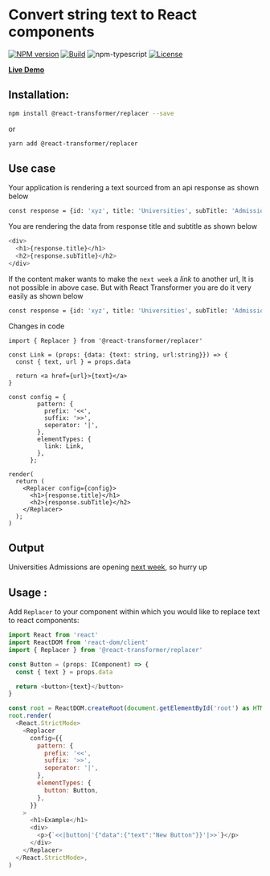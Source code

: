 # Convert string text to React components

[![NPM version][npm-image]][npm-url]
[![Build][github-build]][github-build-url]
![npm-typescript]
[![License][github-license]][github-license-url]

[**Live Demo**](https://codesandbox.io/s/react-transformer-41m0xr?file=/src/App.tsx)

## Installation:

```bash
npm install @react-transformer/replacer --save
```

or

```bash
yarn add @react-transformer/replacer
```

## Use case

Your application is rendering a text sourced from an api response as shown below

```bash
const response = {id: 'xyz', title: 'Universities', subTitle: 'Admissions are opening next week, so hurry up'}
```

You are rendering the data from response title and subtitle as shown below

```bash
<div>
  <h1>{response.title}</h1>
  <h2>{response.subTitle}</h2>
</div>
```

If the content maker wants to make the `next week` a _link_ to another url, It is not possible in above case. But with React Transformer you are do it very easily as shown below

```bash
const response = {id: 'xyz', title: 'Universities', subTitle: 'Admissions are opening <<|link|'{"data":{"text":"New Button","url":"some-url"}}'|>>, so hurry up
```

Changes in code

```base
import { Replacer } from '@react-transformer/replacer'
```

```base
const Link = (props: {data: {text: string, url:string}}) => {
  const { text, url } = props.data

  return <a href={url}>{text}</a>
}
```

```base
const config = {
        pattern: {
          prefix: '<<',
          suffix: '>>',
          seperator: '|',
        },
        elementTypes: {
          link: Link,
        },
      };
```

```base
render(
  return (
    <Replacer config={config}>
      <h1>{response.title}</h1>
      <h2>{response.subTitle}</h2>
    </Replacer>
  );
)
```

## Output

Universities
Admissions are opening [next week](some-url), so hurry up

## Usage :

Add `Replacer` to your component within which you would like to replace text to react components:

```js
import React from 'react'
import ReactDOM from 'react-dom/client'
import { Replacer } from '@react-transformer/replacer'

const Button = (props: IComponent) => {
  const { text } = props.data

  return <button>{text}</button>
}

const root = ReactDOM.createRoot(document.getElementById('root') as HTMLElement)
root.render(
  <React.StrictMode>
    <Replacer
      config={{
        pattern: {
          prefix: '<<',
          suffix: '>>',
          seperator: '|',
        },
        elementTypes: {
          button: Button,
        },
      }}
    >
      <h1>Example</h1>
      <div>
        <p>{`<<|button|'{"data":{"text":"New Button"}}'|>>`}</p>
      </div>
    </Replacer>
  </React.StrictMode>,
)

```

[npm-url]: https://www.npmjs.com/package/@react-transformer/replacer
[npm-image]: https://img.shields.io/npm/v/@react-transformer/replacer
[github-license]: https://img.shields.io/github/license/singh-taranjeet/react-transformer
[github-license-url]: https://github.com/singh-taranjeet/react-transformer/blob/main/LICENSE
[github-build]: https://github.com/singh-taranjeet/react-transformer/actions/workflows/publish.yml/badge.svg
[github-build-url]: https://github.com/singh-taranjeet/react-transformer/actions/workflows/publish.yml
[npm-typescript]: https://img.shields.io/npm/types/@react-transformer/replacer
